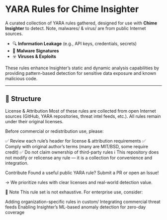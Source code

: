 # YARA Rules for Chime Insighter

A curated collection of YARA rules gathered, designed for use with **Chime Insighter** to detect. Note, malwares/ & virus/ are from public Internet sources.

- 🔍 **Information Leakage** (e.g., API keys, credentials, secrets)
- 🦠 **Malware Signatures**
- ☣️ **Viruses & Exploits**

These rules enhance Insighter’s static and dynamic analysis capabilities by providing pattern-based detection for sensitive data exposure and known malicious code.

---

## 📁 Structure


License & Attribution
Most of these rules are collected from open Internet sources (GitHub, YARA repositories, threat intel feeds, etc.).
All rules remain under their original licenses.

Before commercial or redistribution use, please:

✅ Review each rule’s header for license & attribution requirements
✅ Comply with original author’s terms (many are MIT/BSD, some require credit)
✅ Do not claim ownership of third-party rules
ℹ️ This repository does not modify or relicense any rule — it is a collection for convenience and integration. 

Contribute
Found a useful public YARA rule? Submit a PR or open an Issue!

→ We prioritize rules with clear licenses and real-world detection value.

📌 Note
This rule set is not exhaustive. For enterprise use, consider:

Adding organization-specific rules in custom/
Integrating commercial threat feeds
Enabling Insighter’s ML-based anomaly detection for zero-day coverage